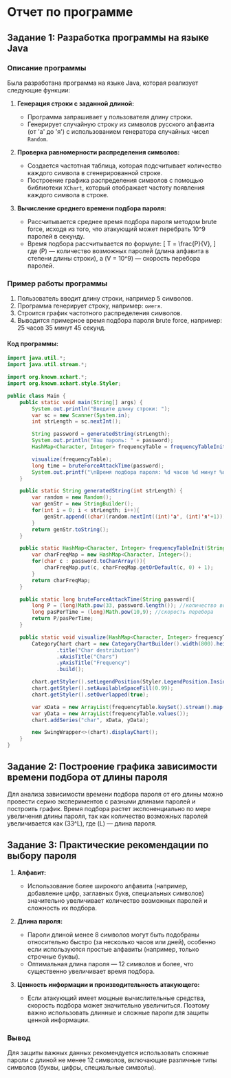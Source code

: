 # Отчет по программе

## Задание 1: Разработка программы на языке Java

### Описание программы
Была разработана программа на языке Java, которая реализует следующие функции:

1. **Генерация строки с заданной длиной:**
   - Программа запрашивает у пользователя длину строки. 
   - Генерирует случайную строку из символов русского алфавита (от 'а' до 'я') с использованием генератора случайных чисел `Random`.

2. **Проверка равномерности распределения символов:**
   - Создается частотная таблица, которая подсчитывает количество каждого символа в сгенерированной строке.
   - Построение графика распределения символов с помощью библиотеки `XChart`, который отображает частоту появления каждого символа в строке.

3. **Вычисление среднего времени подбора пароля:**
   - Рассчитывается среднее время подбора пароля методом brute force, исходя из того, что атакующий может перебрать 10^9 паролей в секунду.
   - Время подбора рассчитывается по формуле:
     \[
     T = \frac{P}{V},
     \]
     где \(P\) — количество возможных паролей (длина алфавита в степени длины строки), а \(V = 10^9\) — скорость перебора паролей.

### Пример работы программы

1. Пользователь вводит длину строки, например 5 символов.
2. Программа генерирует строку, например: `оиегя`.
3. Строится график частотного распределения символов.
4. Выводится примерное время подбора пароля brute force, например: 25 часов 35 минут 45 секунд.

#### Код программы:

```java
import java.util.*;
import java.util.stream.*;

import org.knowm.xchart.*;
import org.knowm.xchart.style.Styler;

public class Main {
    public static void main(String[] args) {
        System.out.println("Введите длину строки: ");
        var sc = new Scanner(System.in);
        int strLength = sc.nextInt();

        String password = generatedString(strLength);
        System.out.println("Ваш пароль: " + password);
        HashMap<Character, Integer> frequencyTable = frequencyTableInit(password);

        visualize(frequencyTable);
        long time = bruteForceAttackTime(password);
        System.out.printf("\nВремя подбора пароля: %d часов %d минут %d секунд", time/3600, time%3600/60, time%60);
    }

    public static String generatedString(int strLength) {
        var random = new Random();
        var genStr = new StringBuilder();
        for(int i = 0; i < strLength; i++){
            genStr.append((char)(random.nextInt((int)'а', (int)'я'+1)));
        }
        return genStr.toString();
    }

    public static HashMap<Character, Integer> frequencyTableInit(String password){
        var charFreqMap = new HashMap<Character, Integer>();
        for(char c : password.toCharArray()){
            charFreqMap.put(c, charFreqMap.getOrDefault(c, 0) + 1);
        }
        return charFreqMap;
    }

    public static long bruteForceAttackTime(String password){
        long P = (long)Math.pow(33, password.length()); //количество возможных паролей
        long pasPerTime = (long)Math.pow(10,9); //скорость перебора
        return P/pasPerTime;
    }

    public static void visualize(HashMap<Character, Integer> frequencyTable){
        CategoryChart chart = new CategoryChartBuilder().width(800).height(600)
                .title("Char destribution")
                .xAxisTitle("Chars")
                .yAxisTitle("Frequency")
                .build();

        chart.getStyler().setLegendPosition(Styler.LegendPosition.InsideNW);
        chart.getStyler().setAvailableSpaceFill(0.99);
        chart.getStyler().setOverlapped(true);

        var xData = new ArrayList(frequencyTable.keySet().stream().map(c -> Character.toString(c)).sorted().toList());
        var yData = new ArrayList(frequencyTable.values());
        chart.addSeries("char", xData, yData);

        new SwingWrapper<>(chart).displayChart();
    }
}
```

## Задание 2: Построение графика зависимости времени подбора от длины пароля

Для анализа зависимости времени подбора пароля от его длины можно провести серию экспериментов с разными длинами паролей и построить график. Время подбора растет экспоненциально по мере увеличения длины пароля, так как количество возможных паролей увеличивается как \(33^L\), где \(L\) — длина пароля.

## Задание 3: Практические рекомендации по выбору пароля

1. **Алфавит:**
   - Использование более широкого алфавита (например, добавление цифр, заглавных букв, специальных символов) значительно увеличивает количество возможных паролей и сложность их подбора.
   
2. **Длина пароля:**
   - Пароли длиной менее 8 символов могут быть подобраны относительно быстро (за несколько часов или дней), особенно если используются простые алфавиты (например, только строчные буквы).
   - Оптимальная длина пароля — 12 символов и более, что существенно увеличивает время подбора.

3. **Ценность информации и производительность атакующего:**
   - Если атакующий имеет мощные вычислительные средства, скорость подбора может значительно увеличиться. Поэтому важно использовать длинные и сложные пароли для защиты ценной информации.

### Вывод
Для защиты важных данных рекомендуется использовать сложные пароли с длиной не менее 12 символов, включающие различные типы символов (буквы, цифры, специальные символы).
